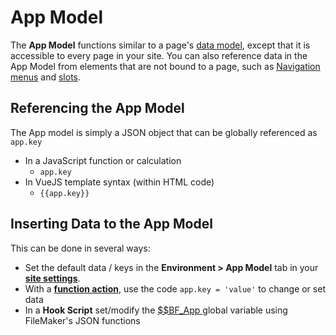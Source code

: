 # App Model

The **App Model** functions similar to a page's [data model](../form-settings/data-model.md), except that it is accessible to every page in your site. You can also reference data in the App Model from elements that are not bound to a page, such as [Navigation menus](navigationoverview.md#custom-navigation-menus) and [slots](slots-code-injection.md).

## Referencing the App Model

The App model is simply a JSON object that can be globally referenced as `app.key`

* In a JavaScript function or calculation
  * `app.key`
* In VueJS template syntax \(within HTML code\)
  * `{{app.key}}`

## Inserting Data to the App Model

This can be done in several ways:

* Set the default data / keys in the **Environment &gt; App Model** tab in your [**site settings**](./).
* With a [**function action**](../actions-processor/actions_overview/function-1.md), use the code `app.key = 'value'` to change or set data
* In a **Hook Script** set/modify the [$$BF\_App ](../hooksoverview/filemaker-globals/usdusdbf_app.md)global variable using FileMaker's JSON functions

